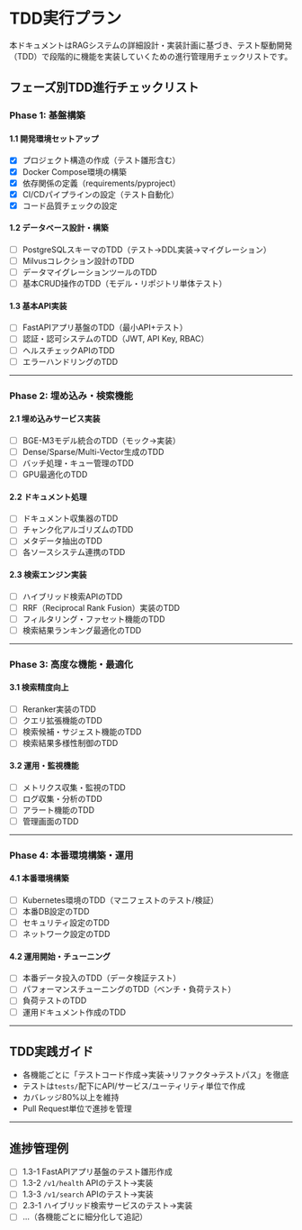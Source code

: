 # TDD実行プラン

本ドキュメントはRAGシステムの詳細設計・実装計画に基づき、テスト駆動開発（TDD）で段階的に機能を実装していくための進行管理用チェックリストです。

## フェーズ別TDD進行チェックリスト

### Phase 1: 基盤構築

#### 1.1 開発環境セットアップ

- [x] プロジェクト構造の作成（テスト雛形含む）
- [x] Docker Compose環境の構築
- [x] 依存関係の定義（requirements/pyproject）
- [x] CI/CDパイプラインの設定（テスト自動化）
- [x] コード品質チェックの設定

#### 1.2 データベース設計・構築

- [ ] PostgreSQLスキーマのTDD（テスト→DDL実装→マイグレーション）
- [ ] Milvusコレクション設計のTDD
- [ ] データマイグレーションツールのTDD
- [ ] 基本CRUD操作のTDD（モデル・リポジトリ単体テスト）

#### 1.3 基本API実装

- [ ] FastAPIアプリ基盤のTDD（最小API+テスト）
- [ ] 認証・認可システムのTDD（JWT, API Key, RBAC）
- [ ] ヘルスチェックAPIのTDD
- [ ] エラーハンドリングのTDD

---

### Phase 2: 埋め込み・検索機能

#### 2.1 埋め込みサービス実装

- [ ] BGE-M3モデル統合のTDD（モック→実装）
- [ ] Dense/Sparse/Multi-Vector生成のTDD
- [ ] バッチ処理・キュー管理のTDD
- [ ] GPU最適化のTDD

#### 2.2 ドキュメント処理

- [ ] ドキュメント収集器のTDD
- [ ] チャンク化アルゴリズムのTDD
- [ ] メタデータ抽出のTDD
- [ ] 各ソースシステム連携のTDD

#### 2.3 検索エンジン実装

- [ ] ハイブリッド検索APIのTDD
- [ ] RRF（Reciprocal Rank Fusion）実装のTDD
- [ ] フィルタリング・ファセット機能のTDD
- [ ] 検索結果ランキング最適化のTDD

---

### Phase 3: 高度な機能・最適化

#### 3.1 検索精度向上

- [ ] Reranker実装のTDD
- [ ] クエリ拡張機能のTDD
- [ ] 検索候補・サジェスト機能のTDD
- [ ] 検索結果多様性制御のTDD

#### 3.2 運用・監視機能

- [ ] メトリクス収集・監視のTDD
- [ ] ログ収集・分析のTDD
- [ ] アラート機能のTDD
- [ ] 管理画面のTDD

---

### Phase 4: 本番環境構築・運用

#### 4.1 本番環境構築

- [ ] Kubernetes環境のTDD（マニフェストのテスト/検証）
- [ ] 本番DB設定のTDD
- [ ] セキュリティ設定のTDD
- [ ] ネットワーク設定のTDD

#### 4.2 運用開始・チューニング

- [ ] 本番データ投入のTDD（データ検証テスト）
- [ ] パフォーマンスチューニングのTDD（ベンチ・負荷テスト）
- [ ] 負荷テストのTDD
- [ ] 運用ドキュメント作成のTDD

---

## TDD実践ガイド

- 各機能ごとに「テストコード作成→実装→リファクタ→テストパス」を徹底
- テストは`tests/`配下にAPI/サービス/ユーティリティ単位で作成
- カバレッジ80%以上を維持
- Pull Request単位で進捗を管理

---

## 進捗管理例

- [ ] 1.3-1 FastAPIアプリ基盤のテスト雛形作成
- [ ] 1.3-2 `/v1/health` APIのテスト→実装
- [ ] 1.3-3 `/v1/search` APIのテスト→実装
- [ ] 2.3-1 ハイブリッド検索サービスのテスト→実装
- [ ] ...（各機能ごとに細分化して追記）
